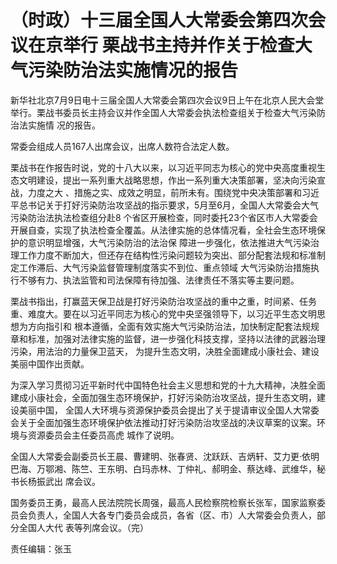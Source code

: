 # （时政）十三届全国人大常委会第四次会议在京举行 栗战书主持并作关于检查大气污染防治法实施情况的报告

新华社北京7月9日电十三届全国人大常委会第四次会议9日上午在北京人民大会堂举行。栗战书委员长主持会议并作全国人大常委会执法检查组关于检查大气污染防治法实施情
况的报告。

常委会组成人员167人出席会议，出席人数符合法定人数。

栗战书在作报告时说，党的十八大以来，以习近平同志为核心的党中央高度重视生态文明建设，提出一系列重大战略思想，作出一系列重大决策部署，坚决向污染宣战，力度之大
、措施之实、成效之明显，前所未有。围绕党中央决策部署和习近平总书记关于打好污染防治攻坚战的指示要求，5月至6月，全国人大常委会大气污染防治法执法检查组分赴8
个省区开展检查，同时委托23个省区市人大常委会开展自查，实现了执法检查全覆盖。从法律实施的总体情况看，全社会生态环境保护的意识明显增强，大气污染防治的法治保
障进一步强化，依法推进大气污染治理工作力度不断加大，但还存在结构性污染问题较为突出、部分配套法规和标准制定工作滞后、大气污染监督管理制度落实不到位、重点领域
大气污染防治措施执行不够有力、执法监管和司法保障有待加强、法律责任不落实等主要问题。

栗战书指出，打赢蓝天保卫战是打好污染防治攻坚战的重中之重，时间紧、任务重、难度大。要在以习近平同志为核心的党中央坚强领导下，以习近平生态文明思想为方向指引和
根本遵循，全面有效实施大气污染防治法，加快制定配套法规规章和标准，加强对法律实施的监督，进一步强化科技支撑，坚持以法律的武器治理污染，用法治的力量保卫蓝天，
为提升生态文明，决胜全面建成小康社会、建设美丽中国作出贡献。

为深入学习贯彻习近平新时代中国特色社会主义思想和党的十九大精神，决胜全面建成小康社会，全面加强生态环境保护，打好污染防治攻坚战，提升生态文明，建设美丽中国，
全国人大环境与资源保护委员会提出了关于提请审议全国人大常委会关于全面加强生态环境保护依法推动打好污染防治攻坚战的决议草案的议案。环境与资源委员会主任委员高虎
城作了说明。

全国人大常委会副委员长王晨、曹建明、张春贤、沈跃跃、吉炳轩、艾力更·依明巴海、万鄂湘、陈竺、王东明、白玛赤林、丁仲礼、郝明金、蔡达峰、武维华，秘书长杨振武出
席会议。

国务委员王勇，最高人民法院院长周强，最高人民检察院检察长张军，国家监察委员会负责人，全国人大各专门委员会成员，各省（区、市）人大常委会负责人，部分全国人大代
表等列席会议。（完）

责任编辑：张玉

